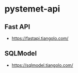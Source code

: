 # pystemet-api

## Fast API
- https://fastapi.tiangolo.com/

## SQLModel
- https://sqlmodel.tiangolo.com/